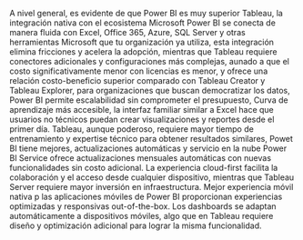 A nivel general, es evidente de que Power BI es muy superior Tableau, la integración nativa con el ecosistema Microsoft Power BI se conecta de manera fluida con Excel, Office 365, Azure, SQL Server y otras herramientas Microsoft que tu organización ya utiliza, esta integración elimina fricciones y acelera la adopción, mientras que Tableau requiere conectores adicionales y configuraciones más complejas, aunado a que el costo significativamente menor
con licencias es menor, y ofrece una relación costo-beneficio superior comparado con Tableau Creator y Tableau Explorer, para organizaciones que buscan democratizar los datos, Power BI permite escalabilidad sin comprometer el presupuesto, Curva de aprendizaje más accesible, la interfaz familiar similar a Excel hace que usuarios no técnicos puedan crear visualizaciones y reportes desde el primer día. Tableau, aunque poderoso, requiere mayor tiempo de entrenamiento y expertise técnico para obtener resultados similares, Powet BI tiene mejores, actualizaciones automáticas y servicio en la nube
Power BI Service ofrece actualizaciones mensuales automáticas con nuevas funcionalidades sin costo adicional. La experiencia cloud-first facilita la colaboración y el acceso desde cualquier dispositivo, mientras que Tableau Server requiere mayor inversión en infraestructura. Mejor experiencia móvil nativa
p las aplicaciones móviles de Power BI proporcionan experiencias optimizadas y responsivas out-of-the-box. Los dashboards se adaptan automáticamente a dispositivos móviles, algo que en Tableau requiere diseño y optimización adicional para lograr la misma funcionalidad.
